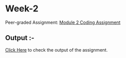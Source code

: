 # Week-2
Peer-graded Assignment: <a href="https://github.com/jhu-ep-coursera/fullstack-course4/blob/master/assignments/assignment2/Assignment-2.md" target="_blank">Module 2 Coding Assignment</a>
## Output :-
<a href="https://souvikmajumder26.github.io/HTML-CSS-and-JavaScript-for-Web-Developers/Week-2/" target="_blank">Click Here</a> to check the output of the assignment.
